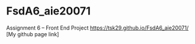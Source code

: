 # FsdA6_aie20071
Assignment 6 – Front End Project 
https://tsk29.github.io/FsdA6_aie20071/
[My github page link]
